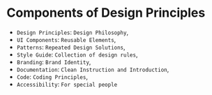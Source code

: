 # Components of Design Principles

- `Design Principles`: `Design Philosophy`,
- `UI Components`: `Reusable Elements`,
- `Patterns`: `Repeated Design Solutions`,
- `Style Guide`: `Collection of design rules`,
- `Branding`: `Brand Identity`,
- `Documentation`: `Clean Instruction and Introduction`,
- `Code`: `Coding Principles`,
- `Accessibility`: `For special people`
